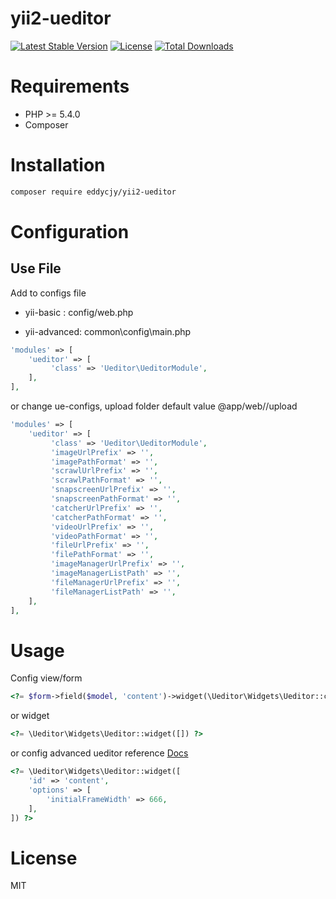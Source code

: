 # yii2-ueditor

[![Latest Stable Version](https://poser.pugx.org/EDDYCJY/yii2-ueditor/v/stable)](https://packagist.org/packages/eddycjy/yii2-ueditor)
[![License](https://poser.pugx.org/EDDYCJY/yii2-ueditor/license)](https://packagist.org/packages/eddycjy/yii2-ueditor)
[![Total Downloads](https://poser.pugx.org/EDDYCJY/yii2-ueditor/downloads)](https://packagist.org/packages/eddycjy/yii2-ueditor)

# Requirements

- PHP >= 5.4.0
- Composer

# Installation

``` sh
composer require eddycjy/yii2-ueditor
```

# Configuration

## Use File

Add to configs file 

- yii-basic : config/web.php 

- yii-advanced: common\config\main.php

``` php
'modules' => [
    'ueditor' => [
         'class' => 'Ueditor\UeditorModule',
    ],
],

```

or change ue-configs, upload folder default value @app/web//upload

``` php
'modules' => [
    'ueditor' => [
         'class' => 'Ueditor\UeditorModule',
         'imageUrlPrefix' => '',
         'imagePathFormat' => '',
         'scrawlUrlPrefix' => '',
         'scrawlPathFormat' => '',
         'snapscreenUrlPrefix' => '',
         'snapscreenPathFormat' => '',
         'catcherUrlPrefix' => '',
         'catcherPathFormat' => '',
         'videoUrlPrefix' => '',
         'videoPathFormat' => '',
         'fileUrlPrefix' => '',
         'filePathFormat' => '',
         'imageManagerUrlPrefix' => '',
         'imageManagerListPath' => '',
         'fileManagerUrlPrefix' => '',
         'fileManagerListPath' => '',
    ],
],
```



# Usage

Config view/form

``` php
<?= $form->field($model, 'content')->widget(\Ueditor\Widgets\Ueditor::className()) ?>
```

or widget

``` php
<?= \Ueditor\Widgets\Ueditor::widget([]) ?>
```

or config advanced ueditor reference [Docs](http://fex.baidu.com/ueditor/#start-config)

``` php
<?= \Ueditor\Widgets\Ueditor::widget([
    'id' => 'content',
    'options' => [
        'initialFrameWidth' => 666,
    ],
]) ?>
```

# License

MIT